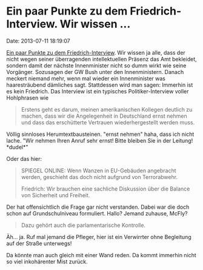 Ein paar Punkte zu dem Friedrich-Interview. Wir wissen \...
===========================================================

Date: 2013-07-11 18:19:07

[Ein paar Punkte zu dem
Friedrich-Interview](http://ml.spiegel.de/article.do?id=910469#spRedirectedFrom).
Wir wissen ja alle, dass der nicht wegen seiner überragenden
intellektuellen Präsenz das Amt bekleidet, sondern damit der nächste
Innenminister nicht so dumm wirkt wie seine Vorgänger. Sozusagen der GW
Bush unter den Innenministern. Danach meckert niemand mehr, wenn mal
wieder ein Innenminister was haaresträubend dämliches sagt. Stattdessen
wird man sagen: Immerhin ist es kein Friedrich. Das Interview ist ein
typisches Politiker-Interview voller Hohlphrasen wie

> Erstens geht es darum, meinen amerikanischen Kollegen deutlich zu
> machen, dass wir die Angelegenheit in Deutschland ernst nehmen und
> dass das erschütterte Vertrauen wiederhergestellt werden muss.

Völlig sinnloses Herumtextbausteinen. \"ernst nehmen\" haha, dass ich
nicht lache. \"Wir nehmen Ihren Anruf sehr ernst! Bitte bleiben Sie in
der Leitung! \*dudel\*\"

Oder das hier:

> SPIEGEL ONLINE: Wenn Wanzen in EU-Gebäuden angebracht werden,
> geschieht das doch nicht aufgrund von Terrorabwehr.
>
> Friedrich: Wir brauchen eine sachliche Diskussion über die Balance von
> Sicherheit und Freiheit.

Der hat offensichtlich die Frage gar nicht verstanden. Dabei war die
doch schon auf Grundschulniveau formuliert. Hallo? Jemand zuhause,
McFly?

> Dazu gehört auch die parlamentarische Kontrolle.

Äh\... ja. Ruf mal jemand die Pfleger, hier ist ein Verwirrter ohne
Begleitung auf der Straße unterwegs!

Da könnte man auch gleich mit einer Wand reden. Da kommt immerhin nicht
so viel inkohärenter Mist zurück.
